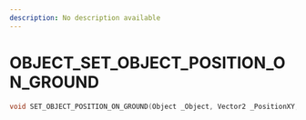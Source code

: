```yaml
---
description: No description available 
---
```


# OBJECT\_SET_OBJECT_POSITION_ON_GROUND

```cpp
void SET_OBJECT_POSITION_ON_GROUND(Object _Object, Vector2 _PositionXY, float _PositionZ);
```